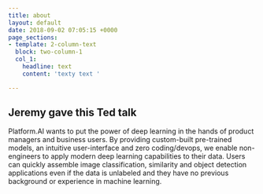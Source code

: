 ```yaml
---
title: about
layout: default
date: 2018-09-02 07:05:15 +0000
page_sections:
- template: 2-column-text
  block: two-column-1
  col_1:
    headline: text
    content: 'texty text '

---
```

## Jeremy gave this Ted talk

Platform.AI wants to put the power of deep learning in the hands of product managers and business users. By providing custom-built pre-trained models, an intuitive user-interface and zero coding/devops, we enable non-engineers to apply modern deep learning capabilities to their data. Users can quickly assemble image classification, similarity and object detection applications even if the data is unlabeled and they have no previous background or experience in machine learning.